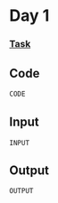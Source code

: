 # Day 1
### [Task](https://adventofcode.com/2015/day/1)
## Code
```java
CODE
```

## Input
```
INPUT
```

## Output
```
OUTPUT
```
